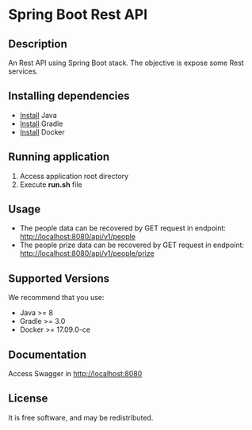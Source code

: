 # Spring Boot Rest API

## Description
An Rest API using Spring Boot stack. The objective is expose some Rest services.

## Installing dependencies
- [Install](http://www.oracle.com/technetwork/java/javase/downloads/index.html) Java
- [Install](https://gradle.org/install/) Gradle
- [Install](https://docs.docker.com/engine/installation/) Docker

## Running application
1. Access application root directory
2. Execute **run.sh** file

## Usage
- The people data can be recovered by GET request in endpoint: [http://localhost:8080/api/v1/people](http://localhost:8080/api/v1/people)
- The people prize data can be recovered by GET request in endpoint: [http://localhost:8080/api/v1/people/prize](http://localhost:8080/api/v1/people/prize)

## Supported Versions
We recommend that you use:
 - Java >= 8
 - Gradle >= 3.0
 - Docker >= 17.09.0-ce
 
## Documentation
Access Swagger in [http://localhost:8080](http://localhost:8080)
     
## License
It is free software, and may be redistributed.